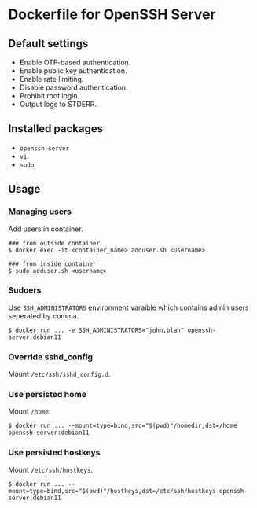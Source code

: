 # Dockerfile for OpenSSH Server

## Default settings

* Enable OTP-based authentication.
* Enable public key authentication.
* Enable rate limiting.
* Disable password authentication.
* Prohibit root login.
* Output logs to STDERR.


## Installed packages

* `openssh-server`
* `vi`
* `sudo`


## Usage

### Managing users

Add users in container.

```console
### from outside container
$ docker exec -it <container_name> adduser.sh <username>

### from inside container
$ sudo adduser.sh <username>
```

### Sudoers

Use `SSH_ADMINISTRATORS` environment varaible which contains admin users seperated by comma.

```console
$ docker run ... -e SSH_ADMINISTRATORS="john,blah" openssh-server:debian11
```


### Override sshd_config

Mount `/etc/ssh/sshd_config.d`.


### Use persisted home

Mount `/home`.

```console
$ docker run ... --mount=type=bind,src="$(pwd)"/homedir,dst=/home openssh-server:debian11
```


### Use persisted hostkeys

Mount `/etc/ssh/hostkeys`.

```console
$ docker run ... --mount=type=bind,src="$(pwd)"/hostkeys,dst=/etc/ssh/hostkeys openssh-server:debian11
```

